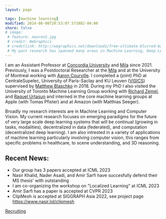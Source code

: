 ```yaml
---
layout: page

tags: [machine learning]
modified: 2014-08-08T20:53:07.573882-04:00
share: false
# image:
 # feature: neuron2.jpg
 # credit: WeGraphics
 # creditlink: http://wegraphics.net/downloads/free-ultimate-blurred-background-pack/
 # My past research has spanned many areas in Machine Learning, Deep Learning, Computer Vision, and Graphical Models. My PhD thesis developed several machine learning methods that exploit sparse underlying graph structure in applications with limited sample setting such as those found in the analysis of neuro-imaging. During my PhD I have also worked on a broad scope of problems from deep generative modeling, multi-modal learning, bayesian optimization, and large scale image recognition and detection. 
---
```


I am an Assistant Professor at [Concordia University](https://www.concordia.ca/ginacody/computer-science-software-eng.html) and [Mila](https://mila.quebec/) since 2021. Previously, I was a Postdoctoral Researcher at the [Mila](https://mila.quebec/) and  at the University of Montreal working with [Aaron Courville](https://mila.quebec/en/person/aaron-courville/). I completed a (joint) PhD at CentraleSupelec, University of Paris-Saclay  and KU Leuven ([VISICS](https://www.esat.kuleuven.be/psi/visics)) supervised by [Matthew Blaschko](http://homes.esat.kuleuven.be/~mblaschk/) in 2018. During my PhD I also visited the University of Toronto Machine Learning Group working with [Richard Zemel](http://www.cs.toronto.edu/~zemel), and [Raquel Urtasun](http://www.cs.toronto.edu/~urtasun/) and interned in the core machine learning groups at Apple (with Tomas Pfister) and at Amazon (with Matthias Seeger). 

Broadly my research interests are in Machine Learning and Computer Vision. My current research focuses on emerging paradigms for the future of very large scale deep learning systems that will be continual (growing in tasks, modalities), decentralized in data (federated), and computation (decentralized deep learning). I am also intrested in a variety of applications of machine learning particularly involving computer vision, this ranges from specific problems in  healthcare, to scene understanding, and 3D reasoning.

## Recent News:
* Our group has 3 papers accepted at ICML 2023
* Nasir Khalid, Nader Asadi, and Amir Sarfi have succesfully defend their MS thesis' with outstanding
* I am co-organizing the workshop on "Localized Learning" at ICML 2023
* Amir Sarfi has a paper is accepted at CVPR 2023
* ClipMesh is accepted at SIGGRAPH Asia 2022, see project page https://www.nasir.lol/clipmesh

[Recruiting](http://eugenium.github.io/Projects/index.html)

